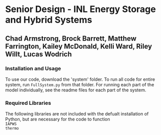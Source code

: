 # Senior Design - INL Energy Storage and Hybrid Systems
## Chad Armstrong, Brock Barrett, Matthew Farrington, Kailey McDonald, Kelli Ward, Riley Willt, Lucas Wodrich

### Installation and Usage
To use our code, download the 'system' folder. To run all code for entire system, run `FullSystem.py` from that folder. For running each part of the model individually, see the readme files for each part of the system.

### Required Libraries
The following libraries are not included with the defualt installation of Python, but are necessary for the code to function<br />
`IAPWS`<br  />
`thermo`<br />
